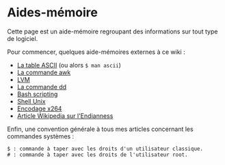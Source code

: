 Aides-mémoire
=============

Cette page est un aide-mémoire regroupant des informations sur tout type de logiciel.

Pour commencer, quelques aide-mémoires externes à ce wiki :
* [La table ASCII](http://www.asciitable.com) (ou alors `$ man ascii`)
* [La commande awk](http://www.shellunix.com/awk.html)
* [LVM](https://doc.ubuntu-fr.org/lvm)
* [La commande dd](https://doc.ubuntu-fr.org/dd)
* [Bash scripting](https://abs.traduc.org/abs-fr/)
* [Shell Unix](http://www.linux-france.org/article/dalox/unix04.htm#tubep)
* [Encodage x264](https://tutox264.wordpress.com/)
* [Article Wikipedia sur l'Endianness](https://fr.wikipedia.org/wiki/Endianness )

Enfin, une convention générale à tous mes articles concernant les commandes systèmes :
```
$ : commande à taper avec les droits d'un utilisateur classique.
# : commande à taper avec les droits de l'utilisateur root.
```
